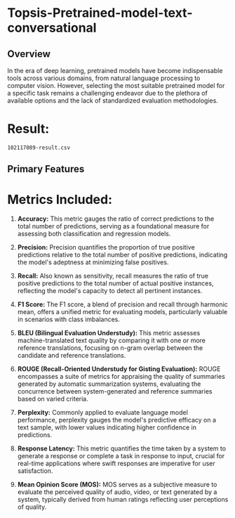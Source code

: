 # Topsis-Pretrained-model-text-conversational

## Overview
In the era of deep learning, pretrained models have become indispensable tools across various domains, from natural language processing to computer vision. However, selecting the most suitable pretrained model for a specific task remains a challenging endeavor due to the plethora of available options and the lack of standardized evaluation methodologies.


# Result:

`102117089-result.csv`


## Primary Features

# Metrics Included:

1. **Accuracy:** This metric gauges the ratio of correct predictions to the total number of predictions, serving as a foundational measure for assessing both classification and regression models.

2. **Precision:** Precision quantifies the proportion of true positive predictions relative to the total number of positive predictions, indicating the model's adeptness at minimizing false positives.

3. **Recall:** Also known as sensitivity, recall measures the ratio of true positive predictions to the total number of actual positive instances, reflecting the model's capacity to detect all pertinent instances.

4. **F1 Score:** The F1 score, a blend of precision and recall through harmonic mean, offers a unified metric for evaluating models, particularly valuable in scenarios with class imbalances.

5. **BLEU (Bilingual Evaluation Understudy):** This metric assesses machine-translated text quality by comparing it with one or more reference translations, focusing on n-gram overlap between the candidate and reference translations.

6. **ROUGE (Recall-Oriented Understudy for Gisting Evaluation):** ROUGE encompasses a suite of metrics for appraising the quality of summaries generated by automatic summarization systems, evaluating the concurrence between system-generated and reference summaries based on varied criteria.

7. **Perplexity:** Commonly applied to evaluate language model performance, perplexity gauges the model's predictive efficacy on a text sample, with lower values indicating higher confidence in predictions.

8. **Response Latency:** This metric quantifies the time taken by a system to generate a response or complete a task in response to input, crucial for real-time applications where swift responses are imperative for user satisfaction.

9. **Mean Opinion Score (MOS):** MOS serves as a subjective measure to evaluate the perceived quality of audio, video, or text generated by a system, typically derived from human ratings reflecting user perceptions of quality.


